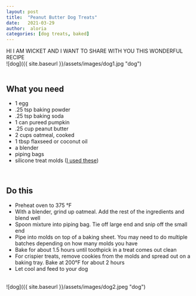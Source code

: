 ```yaml
---
layout: post
title:  "Peanut Butter Dog Treats"
date:   2021-03-29
author:  aloria
categories: [dog treats, baked]
---
```

HI I AM WICKET AND I WANT TO SHARE WITH YOU THIS WONDERFUL RECIPE<br/>
![dog]({{ site.baseurl }}/assets/images/dog1.jpg "dog")
<br/>
<br/>

## What you need
* 1 egg
* .25 tsp baking powder
* .25 tsp baking soda
* 1 can pureed pumpkin
* .25 cup peanut butter
* 2 cups oatmeal, cooked
* 1 tbsp flaxseed or coconut oil
* a blender
* piping bags
* silicone treat molds ([I used these](https://smile.amazon.com/homEdge-Silicone-Non-Stick-Chocolate-Treats/dp/B07C2SY4RS/ref=bmx_2))<br/>
<br/>



## Do this
* Preheat oven to 375 °F
* With a blender, grind up oatmeal. Add the rest of the ingredients and blend well
* Spoon mixture into piping bag. Tie off large end and snip off the small end
* Pipe into molds on top of a baking sheet. You may need to do multiple batches depending on how many molds you have
* Bake for about 1.5 hours until toothpick in a treat comes out clean
* For crispier treats, remove cookies from the molds and spread out on a baking tray. Bake at 200°F for about 2 hours
* Let cool and feed to your dog <br/>
<br/>
![dog]({{ site.baseurl }}/assets/images/dog2.jpeg "dog")
